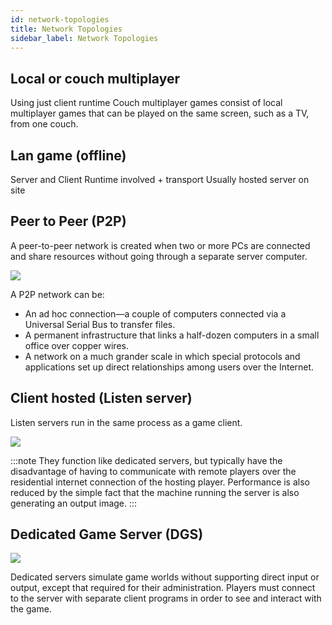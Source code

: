 ```yaml
---
id: network-topologies
title: Network Topologies
sidebar_label: Network Topologies
---
```


## Local or couch multiplayer

Using just client runtime 
Couch multiplayer games consist of local multiplayer games that can be played on the same screen, such as a TV, from one couch.

## Lan game (offline) 

Server and Client Runtime involved + transport
Usually hosted server on site

## Peer to Peer (P2P)

A peer-to-peer network is created when two or more PCs are connected and share resources without going through a separate server computer. 

![](/img/peer2peer_1.jpg)

A P2P network can be:
- An ad hoc connection—a couple of computers connected via a Universal Serial Bus to transfer files.
- A permanent infrastructure that links a half-dozen computers in a small office over copper wires. 
- A network on a much grander scale in which special protocols and applications set up direct relationships among users over the Internet.
  

## Client hosted (Listen server)

Listen servers run in the same process as a game client. 

![](/img/client-hosted.jpg)

:::note
They function like dedicated servers, but typically have the disadvantage of having to communicate with remote players over the residential internet connection of the hosting player. Performance is also reduced by the simple fact that the machine running the server is also generating an output image. 
:::

## Dedicated Game Server (DGS)

![](/img/ded_server.jpg)

Dedicated servers simulate game worlds without supporting direct input or output, except that required for their administration. Players must connect to the server with separate client programs in order to see and interact with the game.






